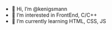 - 👋 Hi, I’m @kenigsmann
- 👀 I’m interested in FrontEnd, C/C++
- 🌱 I’m currently learning HTML, CSS, JS

<!---
kenigsmann/kenigsmann is a ✨ special ✨ repository because its `README.md` (this file) appears on your GitHub profile.
You can click the Preview link to take a look at your changes.
--->

